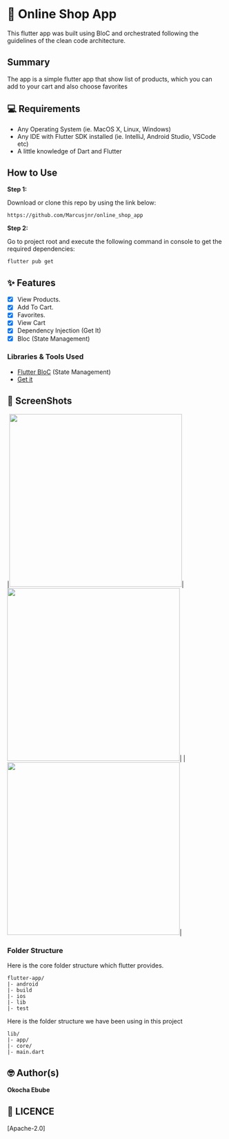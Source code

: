 # 🏡 Online Shop App

This flutter app was built using BloC and orchestrated following the guidelines of the clean code architecture.

## Summary

The app is a simple flutter app that show list of products, which you can add to your cart and also choose favorites

## 💻 Requirements
* Any Operating System (ie. MacOS X, Linux, Windows)
* Any IDE with Flutter SDK installed (ie. IntelliJ, Android Studio, VSCode etc)
* A little knowledge of Dart and Flutter

## How to Use

**Step 1:**

Download or clone this repo by using the link below:

```
https://github.com/Marcusjnr/online_shop_app
```

**Step 2:**

Go to project root and execute the following command in console to get the required dependencies:

```
flutter pub get 
```


## ✨ Features
- [x] View Products.
- [x] Add To Cart.
- [x] Favorites.
- [x] View Cart
- [X] Dependency Injection (Get It)
- [X] Bloc (State Management)

### Libraries & Tools Used
* [Flutter BloC](https://pub.dev/packages/flutter_bloc) (State Management)
* [Get it](https://pub.dev/packages/get_it)

## 📸 ScreenShots
|<img src="ss/1.png" width="400">|<img src="ss/3.png" width="400">|
|<img src="ss/4.png" width="400">|

### Folder Structure
Here is the core folder structure which flutter provides.

```
flutter-app/
|- android
|- build
|- ios
|- lib
|- test
```

Here is the folder structure we have been using in this project

```
lib/
|- app/
|- core/
|- main.dart
```


## 🤓 Author(s)
**Okocha Ebube**


## 🔖 LICENCE
[Apache-2.0]
